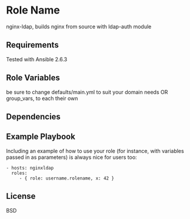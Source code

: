 Role Name
=========

nginx-ldap, builds nginx from source with ldap-auth module

Requirements
------------

Tested with Ansible 2.6.3

Role Variables
--------------

be sure to change defaults/main.yml to suit your domain needs
OR group_vars, to each their own

Dependencies
------------



Example Playbook
----------------

Including an example of how to use your role (for instance, with variables passed in as parameters) is always nice for users too:

    - hosts: nginxldap
      roles:
         - { role: username.rolename, x: 42 }

License
-------

BSD

